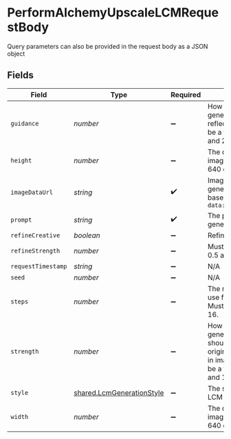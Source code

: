 # PerformAlchemyUpscaleLCMRequestBody

Query parameters can also be provided in the request body as a JSON object


## Fields

| Field                                                                                                                            | Type                                                                                                                             | Required                                                                                                                         | Description                                                                                                                      |
| -------------------------------------------------------------------------------------------------------------------------------- | -------------------------------------------------------------------------------------------------------------------------------- | -------------------------------------------------------------------------------------------------------------------------------- | -------------------------------------------------------------------------------------------------------------------------------- |
| `guidance`                                                                                                                       | *number*                                                                                                                         | :heavy_minus_sign:                                                                                                               | How strongly the generation should reflect the prompt. Must be a float between 0.5 and 20.                                       |
| `height`                                                                                                                         | *number*                                                                                                                         | :heavy_minus_sign:                                                                                                               | The output width of the image. Must be 512, 640 or 1024.                                                                         |
| `imageDataUrl`                                                                                                                   | *string*                                                                                                                         | :heavy_check_mark:                                                                                                               | Image data used to generate image. In base64 format. Prefix: `data:image/jpeg;base64,`                                           |
| `prompt`                                                                                                                         | *string*                                                                                                                         | :heavy_check_mark:                                                                                                               | The prompt used to generate images                                                                                               |
| `refineCreative`                                                                                                                 | *boolean*                                                                                                                        | :heavy_minus_sign:                                                                                                               | Refine creative                                                                                                                  |
| `refineStrength`                                                                                                                 | *number*                                                                                                                         | :heavy_minus_sign:                                                                                                               | Must be a float between 0.5 and 0.9.                                                                                             |
| `requestTimestamp`                                                                                                               | *string*                                                                                                                         | :heavy_minus_sign:                                                                                                               | N/A                                                                                                                              |
| `seed`                                                                                                                           | *number*                                                                                                                         | :heavy_minus_sign:                                                                                                               | N/A                                                                                                                              |
| `steps`                                                                                                                          | *number*                                                                                                                         | :heavy_minus_sign:                                                                                                               | The number of steps to use for the generation. Must be between 4 and 16.                                                         |
| `strength`                                                                                                                       | *number*                                                                                                                         | :heavy_minus_sign:                                                                                                               | How strongly the generated images should reflect the original image supplied in imageDataUrl. Must be a float between 0.1 and 1. |
| `style`                                                                                                                          | [shared.LcmGenerationStyle](../../../sdk/models/shared/lcmgenerationstyle.md)                                                    | :heavy_minus_sign:                                                                                                               | The style to generate LCM images with.                                                                                           |
| `width`                                                                                                                          | *number*                                                                                                                         | :heavy_minus_sign:                                                                                                               | The output width of the image. Must be 512, 640 or 1024.                                                                         |